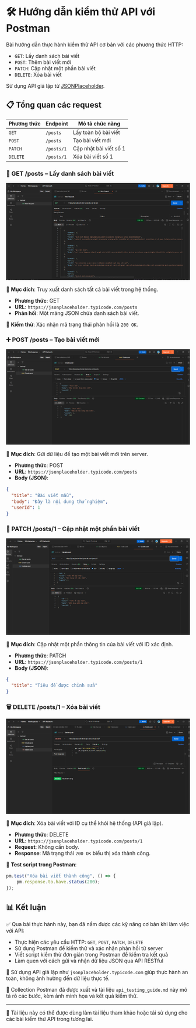 # 🛠️ Hướng dẫn kiểm thử API với Postman

Bài hướng dẫn thực hành kiểm thử API cơ bản với các phương thức HTTP:
- `GET`: Lấy danh sách bài viết
- `POST`: Thêm bài viết mới
- `PATCH`: Cập nhật một phần bài viết
- `DELETE`: Xóa bài viết

Sử dụng API giả lập từ [JSONPlaceholder](https://jsonplaceholder.typicode.com/).

## 📋 Tổng quan các request

| Phương thức | Endpoint                            | Mô tả chức năng           |
|-------------|-------------------------------------|---------------------------|
| `GET`       | `/posts`                            | Lấy toàn bộ bài viết      |
| `POST`      | `/posts`                            | Tạo bài viết mới          |
| `PATCH`     | `/posts/1`                          | Cập nhật bài viết số 1    |
| `DELETE`    | `/posts/1`                          | Xóa bài viết số 1         |

### 📖 GET /posts – Lấy danh sách bài viết

![GET request screenshot](./image/get-posts.png)

🔎 **Mục đích**: Truy xuất danh sách tất cả bài viết trong hệ thống.

- **Phương thức**: GET  
- **URL**: `https://jsonplaceholder.typicode.com/posts`  
- **Phản hồi**: Một mảng JSON chứa danh sách bài viết.

🧪 **Kiểm thử**: Xác nhận mã trạng thái phản hồi là `200 OK`.

### ➕ POST /posts – Tạo bài viết mới

![POST request screenshot](./image/create-post.png)

🔎 **Mục đích**: Gửi dữ liệu để tạo một bài viết mới trên server.

- **Phương thức**: POST  
- **URL**: `https://jsonplaceholder.typicode.com/posts`  
- **Body (JSON)**:
```json
{
  "title": "Bài viết mẫu",
  "body": "Đây là nội dung thử nghiệm",
  "userId": 1
}
```

### 🔄 PATCH /posts/1 – Cập nhật một phần bài viết

![PATCH request screenshot](./image/update-post.png)

🔎 **Mục đích**: Cập nhật một phần thông tin của bài viết với ID xác định.

- **Phương thức**: PATCH  
- **URL**: `https://jsonplaceholder.typicode.com/posts/1`  
- **Body (JSON)**:
```json
{
  "title": "Tiêu đề được chỉnh sửa"
}
```

### 🗑️ DELETE /posts/1 – Xóa bài viết

![DELETE request screenshot](./image/delete-post.png)

🔎 **Mục đích**: Xóa bài viết với ID cụ thể khỏi hệ thống (API giả lập).

- **Phương thức**: DELETE  
- **URL**: `https://jsonplaceholder.typicode.com/posts/1`  
- **Request**: Không cần body.  
- **Response**: Mã trạng thái `200 OK` biểu thị xóa thành công.

🧪 **Test script trong Postman**:
```javascript
pm.test("Xóa bài viết thành công", () => {
    pm.response.to.have.status(200);
});
```

## 📊 Kết luận

✅ Qua bài thực hành này, bạn đã nắm được các kỹ năng cơ bản khi làm việc với API:

- Thực hiện các yêu cầu HTTP: `GET`, `POST`, `PATCH`, `DELETE`
- Sử dụng Postman để kiểm thử và xác nhận phản hồi từ server
- Viết script kiểm thử đơn giản trong Postman để kiểm tra kết quả
- Làm quen với cách gửi và nhận dữ liệu JSON qua API RESTful

🌟 Sử dụng API giả lập như `jsonplaceholder.typicode.com` giúp thực hành an toàn, không ảnh hưởng đến dữ liệu thực tế.

📝 Collection Postman đã được xuất và tài liệu `api_testing_guide.md` này mô tả rõ các bước, kèm ảnh minh họa và kết quả kiểm thử.

---

📁 Tài liệu này có thể được dùng làm tài liệu tham khảo hoặc tái sử dụng cho các bài kiểm thử API trong tương lai.
